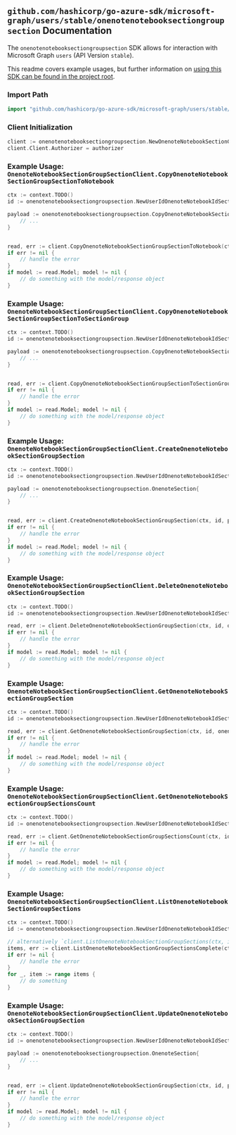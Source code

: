 
## `github.com/hashicorp/go-azure-sdk/microsoft-graph/users/stable/onenotenotebooksectiongroupsection` Documentation

The `onenotenotebooksectiongroupsection` SDK allows for interaction with Microsoft Graph `users` (API Version `stable`).

This readme covers example usages, but further information on [using this SDK can be found in the project root](https://github.com/hashicorp/go-azure-sdk/tree/main/docs).

### Import Path

```go
import "github.com/hashicorp/go-azure-sdk/microsoft-graph/users/stable/onenotenotebooksectiongroupsection"
```


### Client Initialization

```go
client := onenotenotebooksectiongroupsection.NewOnenoteNotebookSectionGroupSectionClientWithBaseURI("https://graph.microsoft.com")
client.Client.Authorizer = authorizer
```


### Example Usage: `OnenoteNotebookSectionGroupSectionClient.CopyOnenoteNotebookSectionGroupSectionToNotebook`

```go
ctx := context.TODO()
id := onenotenotebooksectiongroupsection.NewUserIdOnenoteNotebookIdSectionGroupIdSectionID("userId", "notebookId", "sectionGroupId", "onenoteSectionId")

payload := onenotenotebooksectiongroupsection.CopyOnenoteNotebookSectionGroupSectionToNotebookRequest{
	// ...
}


read, err := client.CopyOnenoteNotebookSectionGroupSectionToNotebook(ctx, id, payload, onenotenotebooksectiongroupsection.DefaultCopyOnenoteNotebookSectionGroupSectionToNotebookOperationOptions())
if err != nil {
	// handle the error
}
if model := read.Model; model != nil {
	// do something with the model/response object
}
```


### Example Usage: `OnenoteNotebookSectionGroupSectionClient.CopyOnenoteNotebookSectionGroupSectionToSectionGroup`

```go
ctx := context.TODO()
id := onenotenotebooksectiongroupsection.NewUserIdOnenoteNotebookIdSectionGroupIdSectionID("userId", "notebookId", "sectionGroupId", "onenoteSectionId")

payload := onenotenotebooksectiongroupsection.CopyOnenoteNotebookSectionGroupSectionToSectionGroupRequest{
	// ...
}


read, err := client.CopyOnenoteNotebookSectionGroupSectionToSectionGroup(ctx, id, payload, onenotenotebooksectiongroupsection.DefaultCopyOnenoteNotebookSectionGroupSectionToSectionGroupOperationOptions())
if err != nil {
	// handle the error
}
if model := read.Model; model != nil {
	// do something with the model/response object
}
```


### Example Usage: `OnenoteNotebookSectionGroupSectionClient.CreateOnenoteNotebookSectionGroupSection`

```go
ctx := context.TODO()
id := onenotenotebooksectiongroupsection.NewUserIdOnenoteNotebookIdSectionGroupID("userId", "notebookId", "sectionGroupId")

payload := onenotenotebooksectiongroupsection.OnenoteSection{
	// ...
}


read, err := client.CreateOnenoteNotebookSectionGroupSection(ctx, id, payload, onenotenotebooksectiongroupsection.DefaultCreateOnenoteNotebookSectionGroupSectionOperationOptions())
if err != nil {
	// handle the error
}
if model := read.Model; model != nil {
	// do something with the model/response object
}
```


### Example Usage: `OnenoteNotebookSectionGroupSectionClient.DeleteOnenoteNotebookSectionGroupSection`

```go
ctx := context.TODO()
id := onenotenotebooksectiongroupsection.NewUserIdOnenoteNotebookIdSectionGroupIdSectionID("userId", "notebookId", "sectionGroupId", "onenoteSectionId")

read, err := client.DeleteOnenoteNotebookSectionGroupSection(ctx, id, onenotenotebooksectiongroupsection.DefaultDeleteOnenoteNotebookSectionGroupSectionOperationOptions())
if err != nil {
	// handle the error
}
if model := read.Model; model != nil {
	// do something with the model/response object
}
```


### Example Usage: `OnenoteNotebookSectionGroupSectionClient.GetOnenoteNotebookSectionGroupSection`

```go
ctx := context.TODO()
id := onenotenotebooksectiongroupsection.NewUserIdOnenoteNotebookIdSectionGroupIdSectionID("userId", "notebookId", "sectionGroupId", "onenoteSectionId")

read, err := client.GetOnenoteNotebookSectionGroupSection(ctx, id, onenotenotebooksectiongroupsection.DefaultGetOnenoteNotebookSectionGroupSectionOperationOptions())
if err != nil {
	// handle the error
}
if model := read.Model; model != nil {
	// do something with the model/response object
}
```


### Example Usage: `OnenoteNotebookSectionGroupSectionClient.GetOnenoteNotebookSectionGroupSectionsCount`

```go
ctx := context.TODO()
id := onenotenotebooksectiongroupsection.NewUserIdOnenoteNotebookIdSectionGroupID("userId", "notebookId", "sectionGroupId")

read, err := client.GetOnenoteNotebookSectionGroupSectionsCount(ctx, id, onenotenotebooksectiongroupsection.DefaultGetOnenoteNotebookSectionGroupSectionsCountOperationOptions())
if err != nil {
	// handle the error
}
if model := read.Model; model != nil {
	// do something with the model/response object
}
```


### Example Usage: `OnenoteNotebookSectionGroupSectionClient.ListOnenoteNotebookSectionGroupSections`

```go
ctx := context.TODO()
id := onenotenotebooksectiongroupsection.NewUserIdOnenoteNotebookIdSectionGroupID("userId", "notebookId", "sectionGroupId")

// alternatively `client.ListOnenoteNotebookSectionGroupSections(ctx, id, onenotenotebooksectiongroupsection.DefaultListOnenoteNotebookSectionGroupSectionsOperationOptions())` can be used to do batched pagination
items, err := client.ListOnenoteNotebookSectionGroupSectionsComplete(ctx, id, onenotenotebooksectiongroupsection.DefaultListOnenoteNotebookSectionGroupSectionsOperationOptions())
if err != nil {
	// handle the error
}
for _, item := range items {
	// do something
}
```


### Example Usage: `OnenoteNotebookSectionGroupSectionClient.UpdateOnenoteNotebookSectionGroupSection`

```go
ctx := context.TODO()
id := onenotenotebooksectiongroupsection.NewUserIdOnenoteNotebookIdSectionGroupIdSectionID("userId", "notebookId", "sectionGroupId", "onenoteSectionId")

payload := onenotenotebooksectiongroupsection.OnenoteSection{
	// ...
}


read, err := client.UpdateOnenoteNotebookSectionGroupSection(ctx, id, payload, onenotenotebooksectiongroupsection.DefaultUpdateOnenoteNotebookSectionGroupSectionOperationOptions())
if err != nil {
	// handle the error
}
if model := read.Model; model != nil {
	// do something with the model/response object
}
```
